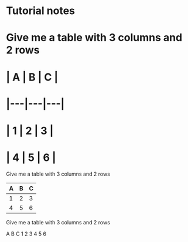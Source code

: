 # Tutorial notes

# Give me a table with 3 columns and 2 rows
# | A | B | C |
# |---|---|---|
# | 1 | 2 | 3 |
# | 4 | 5 | 6 |

Give me a table with 3 columns and 2 rows

| A | B | C |
|---|---|---|
| 1 | 2 | 3 |
| 4 | 5 | 6 |

Give me a table with 3 columns and 2 rows

A B C 1 2 3 4 5 6


